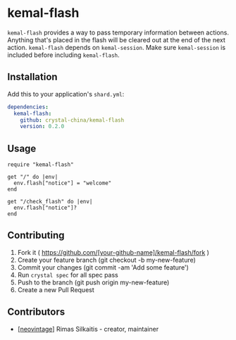 # kemal-flash

`kemal-flash` provides a way to pass temporary information between actions. Anything
that's placed in the flash will be cleared out at the end of the next action. `kemal-flash`
depends on `kemal-session`. Make sure `kemal-session` is included before including
`kemal-flash`.

## Installation

Add this to your application's `shard.yml`:

```yaml
dependencies:
  kemal-flash:
    github: crystal-china/kemal-flash
    version: 0.2.0
```

## Usage

```crystal
require "kemal-flash"

get "/" do |env|
  env.flash["notice"] = "welcome"
end

get "/check_flash" do |env|
  env.flash["notice"]?
end
```

## Contributing

1. Fork it ( https://github.com/[your-github-name]/kemal-flash/fork )
2. Create your feature branch (git checkout -b my-new-feature)
3. Commit your changes (git commit -am 'Add some feature')
4. Run `crystal spec` for all spec pass
4. Push to the branch (git push origin my-new-feature)
5. Create a new Pull Request

## Contributors

- [[neovintage]](https://github.com/neovintage) Rimas Silkaitis - creator, maintainer

